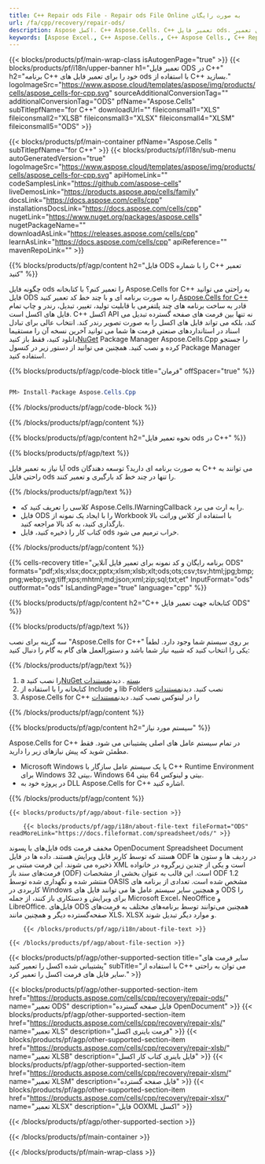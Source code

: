 ```yaml
---
title: C++ Repair ods File - Repair ods File Online به صورت رایگان
url: /fa/cpp/recovery/repair-ods/ 
description: Aspose اکسل. C++ Aspose.Cells. C++ تعمیر فایل ods. ابزار آنلاین رایگان تعمیر ods. یک فایل ods خراب را تعمیر کنید. یک فایل ods خراب را در برنامه C++ بازیابی کنید.
keywords: [Aspose Excel., C++ Aspose.Cells., C++ Aspose Cells., C++ Repair ods file., Free Online Repair a corrupted ods file., C++ Recover ods file.]
---
```

{{< blocks/products/pf/main-wrap-class isAutogenPage="true" >}}
{{< blocks/products/pf/i18n/upper-banner h1="تعمیر فایل ODS در C++" h2="برنامه C++ خود را برای تعمیر فایل های ods با استفاده از C++ بسازید." logoImageSrc="https://www.aspose.cloud/templates/aspose/img/products/cells/aspose_cells-for-cpp.svg" sourceAdditionalConversionTag="" additionalConversionTag="ODS" pfName="Aspose.Cells" subTitlepfName="for C++" downloadUrl="" fileiconsmall1="XLS" fileiconsmall2="XLSB" fileiconsmall3="XLSX" fileiconsmall4="XLSM" fileiconsmall5="ODS" >}}

{{< blocks/products/pf/main-container pfName="Aspose.Cells " subTitlepfName="for C++" >}}
{{< blocks/products/pf/i18n/sub-menu autoGeneratedVersion="true" logoImageSrc="https://www.aspose.cloud/templates/aspose/img/products/cells/aspose_cells-for-cpp.svg" apiHomeLink="" codeSamplesLink="https://github.com/aspose-cells" liveDemosLink="https://products.aspose.app/cells/family" docsLink="https://docs.aspose.com/cells/cpp" installationsDocsLink="https://docs.aspose.com/cells/cpp" nugetLink="https://www.nuget.org/packages/aspose.cells" nugetPackageName="" downloadAsLink="https://releases.aspose.com/cells/cpp" learnAsLink="https://docs.aspose.com/cells/cpp" apiReference="" mavenRepoLink="" >}}

{{% blocks/products/pf/agp/content h2="فایل ODS را با شماره C++ تعمیر کنید" %}}

 چگونه فایل ods را تعمیر کنم؟ با کتابخانه Aspose.Cells for C++ به راحتی می توانید فایل ODS را به صورت برنامه ای و با چند خط کد تعمیر کنید.[Aspose.Cells for C++](https://products.aspose.com/cells/cpp) قادر به ساخت برنامه های چند پلتفرمی با قابلیت تولید، تغییر، تبدیل، رندر و چاپ تمام فایل های اکسل است. C++ اکسل API نه تنها بین فرمت های صفحه گسترده تبدیل می کند، بلکه می تواند فایل های اکسل را به صورت تصویر رندر کند. انتخاب عالی برای تبادل اسناد در استانداردهای صنعتی فرمت ها شما می توانید آخرین نسخه آن را مستقیما دانلود کنید، فقط باز کنید[NuGet](https://www.nuget.org/packages/Aspose.Cells.Cpp/) Package Manager Aspose.Cells.Cpp را جستجو کرده و نصب کنید. همچنین می توانید از دستور زیر در کنسول Package Manager استفاده کنید.

{{% blocks/products/pf/agp/code-block title="فرمان" offSpacer="true" %}}

```cs

PM> Install-Package Aspose.Cells.Cpp

```

{{% /blocks/products/pf/agp/code-block %}}

{{% /blocks/products/pf/agp/content %}}


{{% blocks/products/pf/agp/content h2="نحوه تعمیر فایل ods در C++" %}}

{{% blocks/products/pf/agp/text %}}

آیا نیاز به تعمیر فایل ods به صورت برنامه ای دارید؟ توسعه دهندگان C++ می توانند به راحتی فایل ods را تنها در چند خط کد بارگیری و تعمیر کنند.

{{% /blocks/products/pf/agp/text %}}

+ کلاسی را تعریف کنید که Aspose.Cells.IWarningCallback را به ارث می برد.
+ فایل ODS را با ایجاد یک نمونه از Workbook با استفاده از کلاس وراثت بالا بارگذاری کنید، به کد بالا مراجعه کنید.
+ کتاب کار را ذخیره کنید، فایل ods خراب ترمیم می شود.

{{% /blocks/products/pf/agp/content %}}

{{% cells-recovery title="برنامه رایگان و کد نمونه برای تعمیر فایل آنلاین ODS" formats="pdf;xls;xlsx;docx;pptx;xlsm;xlsb;xlt;ods;ots;csv;tsv;html;jpg;bmp;png;webp;svg;tiff;xps;mhtml;md;json;xml;zip;sql;txt;et" InputFormat="ods" outformat="ods" IsLandingPage="true" language="cpp" %}}    
    
{{% blocks/products/pf/agp/content h2="C++ کتابخانه جهت تعمیر فایل ODS" %}}

{{% blocks/products/pf/agp/text %}}

سه گزینه برای نصب "Aspose.Cells for C++" بر روی سیستم شما وجود دارد. لطفاً یکی را انتخاب کنید که شبیه نیاز شما باشد و دستورالعمل های گام به گام را دنبال کنید:

{{% /blocks/products/pf/agp/text %}}

1.  a را نصب کنید[NuGet بسته](https://www.nuget.org/packages/Aspose.Cells.Cpp/) . دیدن[مستندات](https://docs.aspose.com/cells/cpp/installation/#using-nuget-package-manager)
1.  کتابخانه را با استفاده از Include و lib Folders نصب کنید. دیدن[مستندات](https://docs.aspose.com/cells/cpp/installation/#using-include-and-lib-folders)
1.  Aspose.Cells for C++ را در لینوکس نصب کنید. دیدن[مستندات](https://docs.aspose.com/cells/cpp/installation/#installing-asposecells-for-c-in-linux)


{{% /blocks/products/pf/agp/content %}}

{{% blocks/products/pf/agp/content h2="سیستم مورد نیاز" %}}

 Aspose.Cells for C++ در تمام سیستم عامل های اصلی پشتیبانی می شود. فقط مطمئن شوید که پیش نیازهای زیر را دارید.
 
- Microsoft Windows یا یک سیستم عامل سازگار با C++ Runtime Environment برای Windows 32 بیتی، Windows 64 بیتی و لینوکس 64 بیتی.
- در پروژه خود به DLL Aspose.Cells for C++ اشاره کنید.


{{% /blocks/products/pf/agp/content %}}

<!-- aboutfile Starts -->

    {{< blocks/products/pf/agp/about-file-section >}}

        {{< blocks/products/pf/agp/i18n/about-file-text fileFormat="ODS" readMoreLink="https://docs.fileformat.com/spreadsheet/ods/" >}}
فایل‌های با پسوند ods مخفف فرمت OpenDocument Spreadsheet Document هستند که توسط کاربر قابل ویرایش هستند. داده ها در فایل ODF در ردیف ها و ستون ها ذخیره می شوند. این فرمت مبتنی بر XML است و یکی از چندین زیرگروه در خانواده فرمت‌های سند باز (ODF) است. این قالب به عنوان بخشی از مشخصات ODF 1.2 منتشر شده و نگهداری شده توسط OASIS مشخص شده است. تعدادی از برنامه های کاربردی در Windows و همچنین سایر سیستم عامل ها می توانند فایل های ODS را برای ویرایش و دستکاری باز کنند، از جمله Microsoft Excel، NeoOffice و LibreOffice. فایل‌های ODS همچنین می‌توانند توسط برنامه‌های مختلف به فرمت‌های صفحه‌گسترده دیگر و همچنین مانند XLS، XLSX و موارد دیگر تبدیل شوند.

        {{< /blocks/products/pf/agp/i18n/about-file-text >}}

    {{< /blocks/products/pf/agp/about-file-section >}}

<!-- aboutfile Ends -->

{{< blocks/products/pf/agp/other-supported-section title="سایر فرمت های پشتیبانی شده اکسل را تعمیر کنید" subTitle="با استفاده از C++ می توان به راحتی سایر فایل های فرمت اکسل را تعمیر کرد." >}}

{{< blocks/products/pf/agp/other-supported-section-item href="https://products.aspose.com/cells/cpp/recovery/repair-ods/" name="تعمیر ODS" description="فایل صفحه گسترده OpenDocument" >}}
{{< blocks/products/pf/agp/other-supported-section-item href="https://products.aspose.com/cells/cpp/recovery/repair-xls/" name="تعمیر XLS" description="فرمت باینری اکسل" >}}
{{< blocks/products/pf/agp/other-supported-section-item href="https://products.aspose.com/cells/cpp/recovery/repair-xlsb/" name="تعمیر XLSB" description="فایل باینری کتاب کار اکسل" >}}
{{< blocks/products/pf/agp/other-supported-section-item href="https://products.aspose.com/cells/cpp/recovery/repair-xlsm/" name="تعمیر XLSM" description="فایل صفحه گسترده" >}}
{{< blocks/products/pf/agp/other-supported-section-item href="https://products.aspose.com/cells/cpp/recovery/repair-xlsx/" name="تعمیر XLSX" description="فایل OOXML اکسل" >}}

{{< /blocks/products/pf/agp/other-supported-section >}}

{{< /blocks/products/pf/main-container >}}
    
{{< /blocks/products/pf/main-wrap-class >}}
